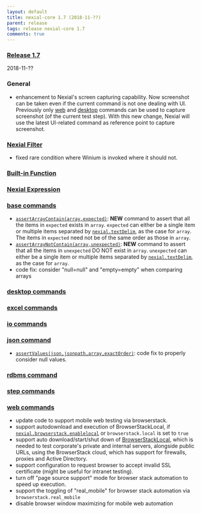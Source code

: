 ```yaml
---
layout: default
title: nexial-core 1.7 (2018-11-??)
parent: release
tags: release nexial-core 1.7
comments: true
---
```


### <a href="https://github.com/nexiality/nexial-core/releases/tag/nexial-core-1.7" class="external-link" target="_nexial_link">Release 1.7</a>
2018-11-??


### General
- enhancement to Nexial's screen capturing capability. Now screenshot can be taken even if the current command is not
  one dealing with UI. Previously only [web](../commands/web) and [desktop](../commands/desktop) commands can be used to
  capture screenshot (of the current test step). With this new change, Nexial will use the latest UI-related command
  as reference point to capture screenshot. 


### [Nexial Filter](../flowcontrols/filter)
- fixed rare condition where Winium is invoked where it should not.


### [Built-in Function](../functions)


### [Nexial Expression](../expressions)  


### [base commands](../commands/base)
- [`assertArrayContain(array,expected)`](../commands/base/assertArrayContain(array,expected)): **NEW** command to assert
  that all the items in `expected` exists in `array`. `expected` can either be a single item or multiple items separated
  by [`nexial.textDelim`](../systemvars/index#nexial.textDelim), as the case for `array`.  The items in `expected` need
  not be of the same order as those in `array`.
- [`assertArrayNotContain(array,unexpected)`](../commands/base/assertArrayNotContain(array,unexpected)): **NEW** command 
  to assert that all the items in `unexpected` DO NOT exist in `array`. `unexpected` can either be a single item or 
  multiple items separated by [`nexial.textDelim`](../systemvars/index#nexial.textDelim), as the case for `array`.
- code fix: consider "null=null" and "empty=empty" when comparing arrays


### [desktop commands](../commands/desktop)


### [excel commands](../commands/excel)


### [io commands](../commands/io)


### [json command](../commands/json)
- [`assertValues(json,jsonpath,array,exactOrder)`](../commands/json/assertValues(json,jsonpath,array,exactOrder)): code
  fix to properly consider null values.


### [rdbms command](../commands/rdbms)


### [step commands](../commands/step)


### [web commands](../commands/web)
- update code to support mobile web testing via browserstack.
- support autodownload and execution of BrowserStackLocal, if 
  [`nexial.browserstack.enablelocal`](../systemvars/index#nexial.browserstack.enablelocal) or `browserstack.local` is
  set to `true`
- support auto download/start/shut down of 
  <a href="https://www.browserstack.com/local-testing#configuration" class="external-link" target="nexial_target">BrowserStackLocal</a>, 
  which is needed to test corporate's private and internal servers, alongside public URLs, using the BrowserStack 
  cloud, which has support for firewalls, proxies and Active Directory.
- support configuration to request browser to accept invalid SSL certificate (might be useful for intranet testing).
- turn off "page source support" mode for browser stack automation to speed up execution.
- support the toggling of "real_mobile" for browser stack automation via `browserstack.real_mobile`
- disable browser window maximizing for mobile web automation
